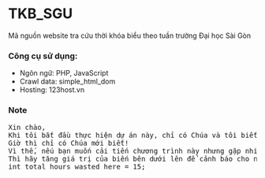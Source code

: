 # TKB_SGU
Mã nguồn website tra cứu thời khóa biểu theo tuần trường Đại học Sài Gòn

### Công cụ sử dụng:
+ Ngôn ngữ: PHP, JavaScript
+ Crawl data: simple_html_dom
+ Hosting: 123host.vn

### Note
<pre>
Xin chào,
Khi tôi bắt đầu thực hiện dự án này, chỉ có Chúa và tôi biết cách chạy nó.
Giờ thì chỉ có Chúa mới biết!
Vì thế, nếu bạn muốn cải tiến chương trình này nhưng gặp nhiều bug (khả năng cao là bạn sẽ gặp)
Thì hãy tăng giá trị của biến bên dưới lên để cảnh báo cho người tiếp theo!
int total hours_wasted here = 15;
</pre>
